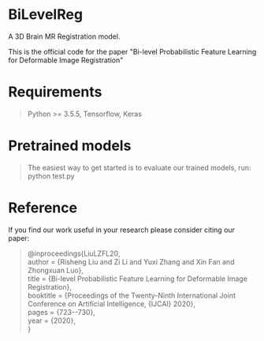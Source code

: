 # BiLevelReg
A 3D Brain MR Registration model.

This is the official code for the paper "Bi-level Probabilistic Feature Learning for Deformable Image Registration"

# Requirements

> Python >= 3.5.5, Tensorflow, Keras

# Pretrained models

> The easiest way to get started is to evaluate our trained models, run:  <br>
> python test.py

# Reference

If you find our work useful in your research please consider citing our paper:

> @inproceedings{LiuLZFL20, <br>
  author    = {Risheng Liu and Zi Li and Yuxi Zhang and Xin Fan and Zhongxuan Luo}, <br>
  title     = {Bi-level Probabilistic Feature Learning for Deformable Image Registration}, <br>
  booktitle = {Proceedings of the Twenty-Ninth International Joint Conference on
               Artificial Intelligence, {IJCAI} 2020}, <br>
  pages     = {723--730}, <br>
  year      = {2020}, <br>
}
